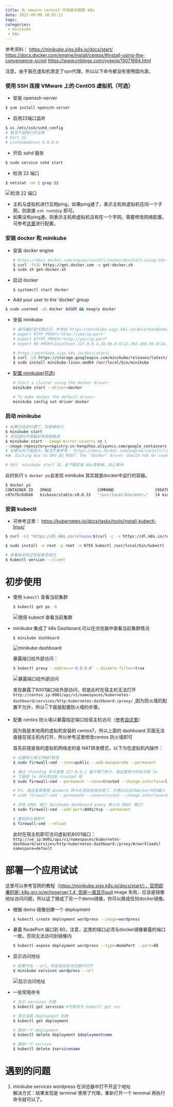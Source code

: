 ```yaml
---
title: 在 vmware centos7 中安装与探索 k8s
date: 2022-09-08 10:02:11
tags:
categories: 
 - minikube
 - k8s
---
```




参考资料：
https://minikube.sigs.k8s.io/docs/start/  
https://docs.docker.com/engine/install/centos/#install-using-the-convenience-script
https://www.cnblogs.com/yyee/p/15071684.html

注意，由于我在虚拟机里走了vpn代理，所以以下命令都没有使用国内源。

<!-- more -->

### 使用 SSH 连接 VMware 上的 CentOS 虚拟机（可选）  
  - 安装 openssh-server
  ```bash
  $ yum install openssh-server
  ```


  - 启用22端口监听
  ```bash
  $ vi /etc/ssh/sshd_config
  # 取消下面两行的注释
  # Port 22
  # ListenAddress 0.0.0.0
  ```

  - 开启 sshd 服务
  ```bash
  $ sudo service sshd start
  ```

  - 检测 22 端口
  ```bash
  $ netstat -an | grep 22
  ```
  ![检测 22 端口](https://raw.githubusercontent.com/lilong7676/Picture/master/blog/image/20220908143016.png)

  - 主机与虚拟机进行互相ping，如果ping通了，表示主机和虚拟机在同一个子网，则直接 `ssh root@ip` 即可。
  - 如果没有ping通，则表示主机和虚拟机没有在一个字网，需要修改网络配置，可参考[这里](https://www.jianshu.com/p/f38133c1485a)进行配置。
  

  ### 安装 docker 和 minikube

- 安装 docker engine
  ```bash
  # https://docs.docker.com/engine/install/centos/#install-using-the-convenience-script
  $ curl -fsSL https://get.docker.com -o get-docker.sh
  $ sudo sh get-docker.sh
  ```

- 启动 docker
  ```bash
  $ systemctl start docker
  ```
-  Add your user to the 'docker' group
  ```bash
  $ sudo usermod -aG docker $USER && newgrp docker
  ```
- 安装 minikube
  ```bash
  # 国内最好走代理访问，参考自 https://minikube.sigs.k8s.io/docs/handbook/vpn_and_proxy/#macos-and-linux
  # export HTTP_PROXY="http://yourip:port" 
  # export HTTPS_PROXY="http://yourip:port"
  # export NO_PROXY=localhost,127.0.0.1,10.96.0.0/12,192.168.59.0/24,192.168.49.0/24,192.168.39.0/24

  # https://minikube.sigs.k8s.io/docs/start/
  $ curl -LO https://storage.googleapis.com/minikube/releases/latest/minikube-linux-amd64
  $ sudo install minikube-linux-amd64 /usr/local/bin/minikube
  ```

- [配置 minikube(可选)](https://minikube.sigs.k8s.io/docs/drivers/docker/#requirements)
  ```bash
  # Start a cluster using the docker driver:
  minikube start --driver=docker

  # To make docker the default driver:
  minikube config set driver docker
  ```

### 启动 minikube
  ```bash
  # 如果已经走代理了，则直接执行
  $ minikube start 
  # 否则国内环境最好使用镜像源
  $ minikube start --image-mirror-country cn \
  --image-repository=registry.cn-hangzhou.aliyuncs.com/google_containers
  # 如果出现下面提示，解决方案参考： https://docs.docker.com/engine/install/linux-postinstall/#manage-docker-as-a-non-root-user
  #❌  Exiting due to DRV_AS_ROOT: The "docker" driver should not be used with root privileges.

  # 执行 `minikube start`后，会下载安装 k8s等依赖，耐心等待
  ```

  此时执行 `$ docker ps`会发现 minikube 其实就是docker中运行的容器。
  ```bash
  $ docker ps
  CONTAINER ID   IMAGE                    COMMAND                  CREATED          STATUS          PORTS                                                                                                                                  NAMES
c07efbc6d848   kicbase/stable:v0.0.33   "/usr/local/bin/entr…"   14 minutes ago   Up 14 minutes   127.0.0.1:49162->22/tcp, 127.0.0.1:49161->2376/tcp, 127.0.0.1:49160->5000/tcp, 127.0.0.1:49159->8443/tcp, 127.0.0.1:49158->32443/tcp   minikube
  ```

### 安装 kubectl
 - 可参考这里： https://kubernetes.io/docs/tasks/tools/install-kubectl-linux/

```bash
$ curl -LO "https://dl.k8s.io/release/$(curl -L -s https://dl.k8s.io/release/stable.txt)/bin/linux/amd64/kubectl"

$ sudo install -o root -g root -m 0755 kubectl /usr/local/bin/kubectl

# 查看版本验证安装是否成功
$ kubectl version --client
```

# 初步使用
-  使用 `kubectl` 查看当前集群
   ```bash
   $ kubectl get po -A
   ```
   ![使用 kubectl 查看当前集群](https://raw.githubusercontent.com/lilong7676/Picture/master/blog/image/20220909113846.png)

- minikube 集成了 k8s Dashboard,可以在浏览器中查看当前集群情况
  ```bash
  $ minikube dashboard
  ```
  ![minikube dashboard](https://raw.githubusercontent.com/lilong7676/Picture/master/blog/image/20220909114717.png)

  暴露端口给外部访问：
  ```bash
  $ kubectl proxy --address='0.0.0.0' --disable-filter=true
  ```
  ![暴露端口给外部访问](https://raw.githubusercontent.com/lilong7676/Picture/master/blog/image/20220909120236.png)

  发现暴露了8001端口给外部访问，但是此时在宿主机无法打开 `
  http://centos_ip:8001/api/v1/namespaces/kubernetes-dashboard/services/http:kubernetes-dashboard:/proxy/` ,因为防火墙的配置不允许，所以👇下面是配置防火墙的步骤。

- 配置 centos 防火墙以暴露指定端口给宿主机访问（[参考自这里](https://www.cnblogs.com/yyee/p/15071684.html)）
  
  因为我是本地用的虚拟机安装的 centos7，所以上面的 dashboard 页面无法直接在宿主机内打开，所以参考这里修改centos 防火墙即可
  
  首先前提是我的虚拟机网络走的是 NAT转发模式，以下为在虚拟机内操作：
  ```bash
  # 设置防火墙允许NAT转发
  $ sudo firewall-cmd --zone=public --add-masquerade --permanent

  # 通过 ifconfig 命令查看 127.0.0.1 属于哪个网卡，我这里网卡的名字是 lo
  # 下面把 lo 网卡添加到 trusted 域
  $ sudo firewall-cmd --permanent --zone=trusted --change-interface=lo

  # PS: 我这里顺便把 docker0 网卡也添加到信任域了，方便以后访问docker内的端口
  # sudo firewall-cmd --permanent --zone=trusted --change-interface=docker0

  # 开放 8001 端口（minikube dashboard proxy 默认为 8001 端口）
  $ sudo firewall-cmd --add-port=8001/tcp --permanent

  # 重启防火墙即可
  $ firewall-cmd --reload
  ```
  此时在宿主机即可访问虚拟机8001端口： `http://vm_ip:8001/api/v1/namespaces/kubernetes-dashboard/services/http:kubernetes-dashboard:/proxy/#/workloads?namespace=default`


# 部署一个应用试试
这里可以参考官网的教程（https://minikube.sigs.k8s.io/docs/start/），官网部署的是:`k8s.gcr.io/echoserver:1.4`,但是一直显示pull image 失败，应该是镜像地址访问问题，所以这了换成了另一个demo镜像，你可以换成任何docker镜像。

- 根据 demo 镜像创建一个 deployment
  ```bash
  $ kubectl create deployment wordpress --image=wordpress
  ```

- 暴露 NodePort 端口到 80，注意，这里的端口必须与docker镜像暴露的端口一致，否则无法访问到镜像内
  ```bash
  $ kubectl expose deployment wordpress --type=NodePort --port=80
  ```

- 显示访问地址
  ```bash
  # 如果不加 --url，则会自动在浏览器中打开
  $ minikube services wordpress --url
  ```

  ![显示访问地址](https://raw.githubusercontent.com/lilong7676/Picture/master/blog/image/20220909160506.png)

- 一些常用命令
  ```bash
  # 显示 services 列表
  $ kubectl get services #可简写为 kubectl get svc

  # 显示当前 deployment 列表
  $ kubectl get deployment
  
  # 删除一个 deployment
  $ kubectl delete deployment $deploymentname

  # 删除一个 service
  $ kubectl delete $servicename
  ```

# 遇到的问题
1. minikube services wordpress 在浏览器中打不开这个地址  
   解决方式：结果发现是 terminal 使用了代理，重新打开一个 terminal 再执行命令就可以了。